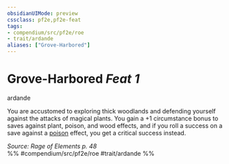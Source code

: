 ```yaml
---
obsidianUIMode: preview
cssclass: pf2e,pf2e-feat
tags:
- compendium/src/pf2e/roe
- trait/ardande
aliases: ["Grove-Harbored"]
---
```

# Grove-Harbored  *Feat 1*  
ardande  


You are accustomed to exploring thick woodlands and defending yourself against the attacks of magical plants. You gain a +1 circumstance bonus to saves against plant, poison, and wood effects, and if you roll a success on a save against a [poison](Reference/Rules/Traits/poison.md "Poison Effect Trait") effect, you get a critical success instead.

*Source: Rage of Elements p. 48*  
%% #compendium/src/pf2e/roe #trait/ardande %%